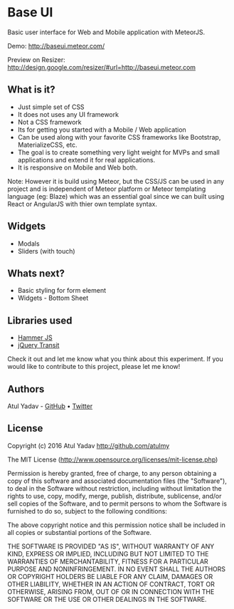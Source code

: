 # Base UI
Basic user interface for Web and Mobile application with MeteorJS.

Demo: http://baseui.meteor.com/

 Preview on Resizer: http://design.google.com/resizer/#url=http://baseui.meteor.com

## What is it?
- Just simple set of CSS
- It does not uses any UI framework
- Not a CSS framework
- Its for getting you started with a Mobile / Web application
- Can be used along with your favorite CSS frameworks like Bootstrap, MaterializeCSS, etc.
- The goal is to create something very light weight for MVPs and small applications and extend it for real applications.
- It is responsive on Mobile and Web both.

Note: However it is build using Meteor, but the CSS/JS can be used in any project and is independent of Meteor platform or Meteor templating language (eg: Blaze) which was an essential goal since we can built using React or AngularJS with thier own template syntax.
 
## Widgets
- Modals
- Sliders (with touch)

## Whats next?
- Basic styling for form element
- Widgets - Bottom Sheet

## Libraries used
- [Hammer JS](http://hammerjs.github.io)
- [jQuery Transit](http://ricostacruz.com/jquery.transit/)

Check it out and let me know what you think about this experiment. If you would like to contribute to this project, please let me know! 

## Authors

Atul Yadav - [GitHub](https://github.com/atulmy) &bull; [Twitter](https://twitter.com/atulmy)

## License

Copyright (c) 2016 Atul Yadav http://github.com/atulmy

The MIT License (http://www.opensource.org/licenses/mit-license.php)

Permission is hereby granted, free of charge, to any person obtaining a copy of this software and associated documentation files (the "Software"), to deal in the Software without restriction, including without limitation the rights to use, copy, modify, merge, publish, distribute, sublicense, and/or sell copies of the Software, and to permit persons to whom the Software is furnished to do so, subject to the following conditions:

The above copyright notice and this permission notice shall be included in all copies or substantial portions of the Software.

THE SOFTWARE IS PROVIDED "AS IS", WITHOUT WARRANTY OF ANY KIND, EXPRESS OR IMPLIED, INCLUDING BUT NOT LIMITED TO THE WARRANTIES OF MERCHANTABILITY, FITNESS FOR A PARTICULAR PURPOSE AND NONINFRINGEMENT. IN NO EVENT SHALL THE AUTHORS OR COPYRIGHT HOLDERS BE LIABLE FOR ANY CLAIM, DAMAGES OR OTHER LIABILITY, WHETHER IN AN ACTION OF CONTRACT, TORT OR OTHERWISE, ARISING FROM, OUT OF OR IN CONNECTION WITH THE SOFTWARE OR THE USE OR OTHER DEALINGS IN THE SOFTWARE.
